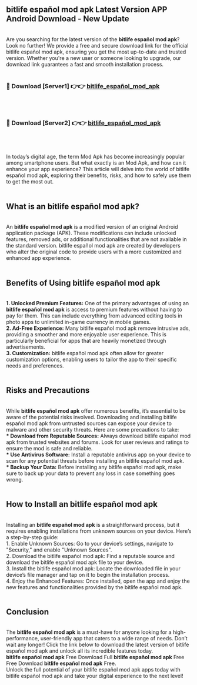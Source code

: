 ## bitlife español mod apk Latest Version APP Android Download - New Update
<br>
Are you searching for the latest version of the <strong>bitlife español mod apk</strong>? Look no further! We provide a free and secure download link for the official bitlife español mod apk, ensuring you get the most up-to-date and trusted version. Whether you're a new user or someone looking to upgrade, our download link guarantees a fast and smooth installation process.
<br>
<br>
<h3>🔴 Download [Server1] 👉👉 <a href="https://modyolo.store/bitlife+español+mod+apk">bitlife_español_mod_apk</a></h3><br>
<br>
<h3>🔴 Download [Server2] 👉👉 <a href="https://modyolo.store/bitlife+español+mod+apk">bitlife_español_mod_apk</a></h3><br>
<br>
<br>
In today’s digital age, the term Mod Apk has become increasingly popular among smartphone users. But what exactly is an Mod Apk, and how can it enhance your app experience? This article will delve into the world of bitlife español mod apk, exploring their benefits, risks, and how to safely use them to get the most out.
<br>
<br>
<h2>What is an bitlife español mod apk?</h2>
<br>
An <strong>bitlife español mod apk</strong> is a modified version of an original Android application package (APK). These modifications can include unlocked features, removed ads, or additional functionalities that are not available in the standard version. bitlife español mod apk are created by developers who alter the original code to provide users with a more customized and enhanced app experience.
<br>
<br>
<h2>Benefits of Using bitlife español mod apk</h2>
<br>
<strong> 1. Unlocked Premium Features:</strong> One of the primary advantages of using an <strong>bitlife español mod apk</strong> is access to premium features without having to pay for them. This can include everything from advanced editing tools in photo apps to unlimited in-game currency in mobile games.
<br>
<strong> 2. Ad-Free Experience:</strong> Many bitlife español mod apk remove intrusive ads, providing a smoother and more enjoyable user experience. This is particularly beneficial for apps that are heavily monetized through advertisements.
<br>
<strong> 3. Customization:</strong> bitlife español mod apk often allow for greater customization options, enabling users to tailor the app to their specific needs and preferences.
<br>
<br>
<h2>Risks and Precautions</h2>
<br>
While <strong>bitlife español mod apk</strong> offer numerous benefits, it’s essential to be aware of the potential risks involved. Downloading and installing bitlife español mod apk from untrusted sources can expose your device to malware and other security threats. Here are some precautions to take:
<br>
<strong> * Download from Reputable Sources:</strong> Always download bitlife español mod apk from trusted websites and forums. Look for user reviews and ratings to ensure the mod is safe and reliable.
<br>
<strong> * Use Antivirus Software:</strong> Install a reputable antivirus app on your device to scan for any potential threats before installing an bitlife español mod apk.
<br>
<strong> * Backup Your Data:</strong> Before installing any bitlife español mod apk, make sure to back up your data to prevent any loss in case something goes wrong.
<br>
<br>
<h2>How to Install an bitlife español mod apk</h2>
<br>
Installing an <strong>bitlife español mod apk</strong> is a straightforward process, but it requires enabling installations from unknown sources on your device. Here’s a step-by-step guide:
<br>
 1. Enable Unknown Sources: Go to your device’s settings, navigate to "Security," and enable "Unknown Sources".
<br>
 2. Download the bitlife español mod apk: Find a reputable source and download the bitlife español mod apk file to your device.
<br>
 3. Install the bitlife español mod apk: Locate the downloaded file in your device’s file manager and tap on it to begin the installation process.
<br>
 4. Enjoy the Enhanced Features: Once installed, open the app and enjoy the new features and functionalities provided by the bitlife español mod apk.
<br>
<br>
<h2><strong>Conclusion</strong></h2>
<br>
The <strong>bitlife español mod apk</strong> is a must-have for anyone looking for a high-performance, user-friendly app that caters to a wide range of needs. Don’t wait any longer! Click the link below to download the latest version of bitlife español mod apk and unlock all its incredible features today.
<br>
<strong>bitlife español mod apk</strong> Free Download Full <strong>bitlife español mod apk</strong> Free Free Download <strong>bitlife español mod apk</strong> Free.
<br>
Unlock the full potential of your bitlife español mod apk apps today with bitlife español mod apk and take your digital experience to the next level!